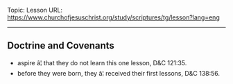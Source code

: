 Topic: Lesson
URL: https://www.churchofjesuschrist.org/study/scriptures/tg/lesson?lang=eng

---

## Doctrine and Covenants

- aspire â¦ that they do not learn this one lesson, D&C 121:35.
- before they were born, they â¦ received their first lessons, D&C 138:56.

